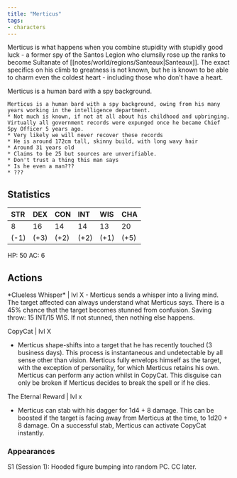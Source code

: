 ```yaml
---
title: "Merticus"
tags:
- characters
---
```


Merticus is what happens when you combine stupidity with stupidly good luck - a former spy of the Santos Legion who clumsily rose up the ranks to become Sultanate of [[notes/world/regions/Santeaux|Santeaux]]. The exact specifics on his climb to greatness is not known, but he is known to be able to charm even the coldest heart - including those who don't have a heart. 

Merticus is a human bard with a spy background. 


	Merticus is a human bard with a spy background, owing from his many years working in the intelligence department.
	* Not much is known, if not at all about his childhood and upbringing. Virtually all government records were expunged once he became Chief Spy Officer 5 years ago. 
	* Very likely we will never recover these records 
	* He is around 172cm tall, skinny build, with long wavy hair
	* Around 31 years old 
	* Claims to be 25 but sources are unverifiable.
	* Don't trust a thing this man says 
	* Is he even a man??? 
	* ???

<h2>Statistics</h2> 

|STR|DEX|CON|INT|WIS|CHA|
|:--|:--|:--|:--|:--|:--|
|8|16|14|14|13|20|
|(-1)|(+3)|(+2)|(+2)|(+1)|(+5)|

HP: 50
AC: 6

<h2>Actions</h2> 
*Clueless Whisper* | lvl X 
- Merticus sends a whisper into a living mind. The target affected can always understand what Merticus says. There is a 45% chance that the target becomes stunned from confusion. Saving throw: 15 INT/15 WIS. If not stunned, then nothing else happens.

CopyCat | lvl X
* Merticus shape-shifts into a target that he has recently touched (3 business days). This process is instantaneous and undetectable by all sense other than vision. Merticus fully envelops himself as the target, with the exception of personality, for which Merticus retains his own. Merticus can perform any action whilst in CopyCat. This disguise can only be broken if Merticus decides to break the spell or if he dies. 

The Eternal Reward | lvl x
* Merticus can stab with his dagger for 1d4 + 8 damage. This can be boosted if the target is facing away from Merticus at the time, to 1d20 + 8 damage. On a successful stab, Merticus can activate CopyCat instantly. 

<h3>Appearances</h3>
S1 (Session 1): Hooded figure bumping into random PC. CC later.



